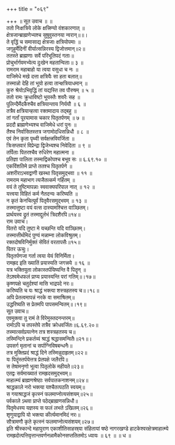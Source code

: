 +++
title = "०६९"

+++
॥ सूत उवाच ॥ ॥  
ततो निःक्षत्रिये लोके क्षत्त्रिण्यो वंशकारणात् ॥  
क्षेत्रजान्ब्राह्मणेभ्यश्च सुषुवुस्तनया न्वरान्॥॥।  
ते वृद्धिं च समासाद्य क्षेत्रजाः क्षत्रियोपमाः ॥  
जगृहुर्मेदिनीं वीर्यात्सन्निरस्य द्विजोत्तमान्॥२॥  
ततस्ते ब्राह्मणाः सर्वे परिभूतिपदं गताः॥  
प्रोचुर्भार्गवमभ्येत्य दुःखेन महतान्विताः॥ ३ ॥  
रामराम महाबाहो या त्वया वसुधा च नः ॥  
वाजिमेधे मखे दत्ता क्षत्रियैः सा हता बलात्॥  
तस्मान्नो देहि तां भूयो हत्वा तान्क्षत्रियाधमान् ॥  
कुरु श्रेयोऽभिवृद्धिं तां यद्यस्ति तव पौरुषम् ॥ ५ ॥  
ततो रामः क्रुधाविष्टो भूयस्तैः शवरैः सह ॥  
पुलिन्दैर्मेदकैश्चैव क्षत्रियान्ताय निर्ययौ ॥ ६ ॥  
तत्रैव क्षत्रियान्हत्वा रक्तमादाय तद्बहु ॥  
तां गर्तां पूरयामास चकार पितृतर्पणम् ॥ ७ ॥  
प्रददौ ब्राह्मणेभ्यश्च वाजिमेधे धरां पुनः ॥  
तैश्च निर्वासितस्तत्र जगामोदधिसन्निधौ ॥ ८ ॥  
एवं तेन कृता पृथ्वी सर्वक्षत्त्रविवर्जिता ॥  
त्रिःसप्तवारं विप्रेन्द्रा द्विजेभ्यश्च निवेदिता ॥ ९ ॥  
तर्पिताः पितरश्चैव रुधिरेण महात्मना ॥  
प्रतिज्ञा पालिता तस्माद्विकोपश्च बभूव सः ॥ ६.६९.१० ॥  
एकविंशतिमे प्राप्ते ततश्च पितृतर्पणे ॥  
अशरीराऽभवद्वाणी खस्था पितृसमुद्भवा ॥ ११ ॥  
रामराम महाभाग त्यजैतत्कर्म गर्हितम् ॥  
वयं ते तुष्टिमापन्नाः स्ववाक्यपरिपाल नात् ॥ १२ ॥  
यत्त्वया विहितं कर्म नैतदन्यः करिष्यति ॥  
न कृतं केनचित्पूर्वं पितृवैरसमुद्भवम् ॥ १३ ॥  
तस्मात्तुष्टा वयं वत्स दास्यामश्चित्त वाञ्छितम्।  
प्रार्थयस्व द्रुतं तस्माद्दुर्लभं त्रिदशैरपि॥१४॥  
राम उवाच।  
पितरो यदि तुष्टा मे यच्छन्ति यदि वाञ्छितम्।  
तस्मात्तीर्थमिदं पुण्यं मन्नाम्ना लोकविश्रुतम्।  
रक्तदोषविनिर्मुक्तं सेवितं वरतापसैः॥१५॥  
पितर ऊचुः।  
पितृतर्पणजा गर्ता त्वया येयं विनिर्मिता।  
रामह्रद इति ख्यातिं प्रयास्यति जगत्त्रये ॥ १६ ॥  
यत्र भक्तियुता लोकास्तर्पयिष्यन्ति वै पितॄन् ॥  
तेऽश्वमेधफलं प्राप्य प्रयास्यन्ति परां गतिम्॥।१७॥  
कृष्णपक्षे चतुर्दश्यां मासि भाद्रपदे नरः॥  
करिष्यति च यः श्राद्धं भक्त्या शस्त्रहतस्य च॥।१८॥  
अपि प्रेतत्वमापन्नं नरके वा समाश्रितम्॥  
उद्धरिष्यति स प्रेतमपि पापसमन्वितम्॥।१९॥  
सूत उवाच॥  
एवमुक्त्वा तु रामं ते विरेमुस्तदनन्तरम्॥  
रामोऽपि च तपस्तेपे तत्रैव क्रोधवर्जितः॥६.६९.२०॥  
तस्मात्सर्वप्रयत्नेन तत्र शस्त्रहतस्य च॥  
तस्मिन्दिने प्रकर्तव्यं श्राद्धं श्रद्धासमन्वितैः॥२१॥।  
उपसर्ग मृतानां च सर्पाग्निविषबन्धनैः॥  
तत्र मुक्तिप्रदं श्राद्धं दिने तस्मिन्नुदाहृतम्॥२२॥  
यः पितॄंस्तर्पयेत्तत्र प्रेतपक्षे जलैरपि॥  
स तेषामनृणो भूत्वा पितृलोके महीयते॥२३॥  
एतद्वः सर्वमाख्यातं रामह्रदसमुद्भवम्॥  
माहात्म्यं ब्राह्मणश्रेष्ठाः सर्वपातकनाशनम्॥२४॥  
श्राद्धकाले नरो भक्त्या यश्चैतत्पठति स्वयम्॥  
स गयाश्राद्धजं कृत्स्नं फलमाप्नोत्यसंशयम्॥२५॥  
पर्वकाले ऽथवा प्राप्ते पठेद्ब्राह्मणसन्निधौ॥  
पितृमेधस्य यज्ञस्य स फलं लभते ऽखिलम्॥२६॥  
शृणुयाद्वापि यो भक्त्या कीर्त्यमानमिदं नरः॥  
सौत्रामणौ कृते कृत्स्नं फलमाप्नोत्यसंशयम्॥२७॥  
इति श्रीस्कान्दे महापुराण एकाशीतिसाहस्र्या संहितायां षष्ठे नागरखण्डे हाटकेश्वरक्षेत्रमाहात्म्ये रामह्रदोत्पत्तिवृत्तान्तवर्णनन्नामैकोनसप्ततितमोऽ ध्यायः ॥ ६९ ॥ ॥ ध ॥